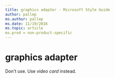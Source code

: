 ```yaml
---
title: graphics adapter - Microsoft Style Guide
author: pallep
ms.author: pallep
ms.date: 11/19/2016
ms.topic: article
ms.prod = non-product-specific
---
```


# graphics adapter

Don't use. Use *video card* instead.
